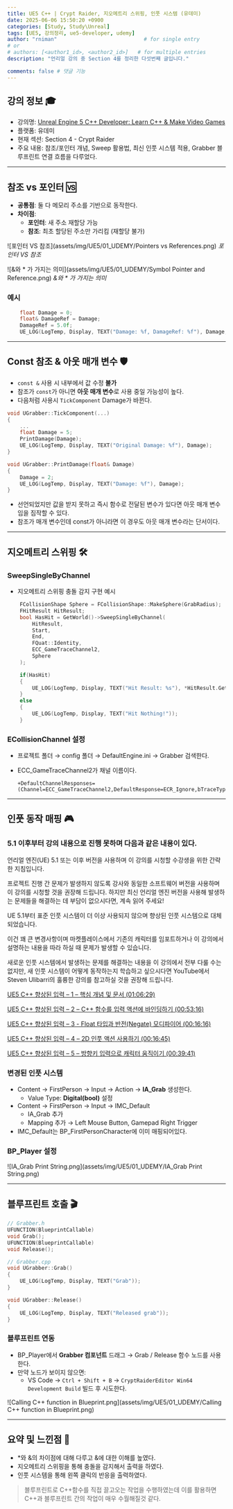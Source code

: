 ```yaml
---
title: UE5 C++ | Crypt Raider, 지오메트리 스위핑, 인풋 시스템 (유데미)
date: 2025-06-06 15:50:20 +0900
categories: [Study, Study\Unreal]
tags: [UE5, 강의정리, ue5-developer, udemy]
author: "rniman"                            # for single entry
# or
# authors: [<author1_id>, <author2_id>]   # for multiple entries
description: "언리얼 강의 중 Section 4를 정리한 다섯번째 글입니다."

comments: false # 댓글 기능
---
```


## 강의 정보 🎓
- 강의명: [Unreal Engine 5 C++ Developer: Learn C++ & Make Video Games](https://www.udemy.com/course/unrealcourse-korean/?couponCode=CP130525)
- 플랫폼: 유데미
- 현재 섹션: Section 4 - Crypt Raider
- 주요 내용: 참조/포인터 개념, Sweep 활용법, 최신 인풋 시스템 적용, Grabber 블루프린트 연결 흐름을 다루었다.

---

## 참조 vs 포인터 🆚

- **공통점**: 둘 다 메모리 주소를 기반으로 동작한다.
- **차이점**:
    - **포인터**: 새 주소 재할당 가능
    - **참조**: 최초 할당된 주소만 가리킴 (재할당 불가)

![포인터 VS 참조](assets/img/UE5/01_UDEMY/Pointers vs References.png)
_포인터 VS 참조_

![&와 * 가 가지는 의미](assets/img/UE5/01_UDEMY/Symbol Pointer and Reference.png)
_&와 * 가 가지는 의미_

### 예시

```cpp
	float Damage = 0;
	float& DamageRef = Damage;
	DamageRef = 5.0f;
	UE_LOG(LogTemp, Display, TEXT("Damage: %f, DamageRef: %f"), Damage, DamageRef);
```

---

## Const 참조 & 아웃 매개 변수 🛡️

- `const &` 사용 시 내부에서 값 수정 **불가**
- 참조가 `const`가 아니면 **아웃 매개 변수**로 사용 중일 가능성이 높다.
- 다음처럼 사용시 `TickComponent` Damage가 바뀐다.

```cpp
void UGrabber::TickComponent(...)
{
	...
	float Damage = 5;
	PrintDamage(Damage);
	UE_LOG(LogTemp, Display, TEXT("Original Damage: %f"), Damage);
}

void UGrabber::PrintDamage(float& Damage)
{
	Damage = 2;
	UE_LOG(LogTemp, Display, TEXT("Damage: %f"), Damage);
}
```

- 선언되었지만 값을 받지 못하고 즉시 함수로 전달된 변수가 있다면 아웃 매개 변수임을 짐작할 수 있다.
- 참조가 매개 변수인데 const가 아니라면 이 경우도 아웃  매개 변수라는 단서이다.

---

## 지오메트리 스위핑 🛠️

### SweepSingleByChannel

- 지오메트리 스위핑 충돌 감지 구현 예시

```cpp
	FCollisionShape Sphere = FCollisionShape::MakeSphere(GrabRadius);
	FHitResult HitResult;
	bool HasHit = GetWorld()->SweepSingleByChannel(
		HitResult, 
		Start, 
		End, 
		FQuat::Identity, 
		ECC_GameTraceChannel2,
		Sphere
	);

	if(HasHit)
	{
		UE_LOG(LogTemp, Display, TEXT("Hit Result: %s"), *HitResult.GetActor()->GetActorNameOrLabel());
	}
	else
	{
		UE_LOG(LogTemp, Display, TEXT("Hit Nothing!"));
	}
```

### ECollisionChannel 설정

- 프로젝트 폴더 → config 폴더 → DefaultEngine.ini → Grabber 검색한다.
- ECC_GameTraceChannel2가 채널 이름이다.
    
    ```
    +DefaultChannelResponses=(Channel=ECC_GameTraceChannel2,DefaultResponse=ECR_Ignore,bTraceType=True,bStaticObject=False,Name="Grabber")
    ```
    

---

## 인풋 동작 매핑 🎮

### 5.1 이후부터 강의 내용으로 진행 못하며 다음과 같은 내용이 있다.

언리얼 엔진(UE) 5.1 또는 이후 버전을 사용하며 이 강의를 시청할 수강생을 위한 간략한 지침입니다.

프로젝트 진행 간 문제가 발생하지 않도록 강사와 동일한 소프트웨어 버전을 사용하며 이 강의를 시청할 것을 권장해 드립니다. 하지만 최신 언리얼 엔진 버전을 사용해 발생하는 문제들을 해결하는 데 부담이 없으시다면, 계속 읽어 주세요!

UE 5.1부터 표준 인풋 시스템이 더 이상 사용되지 않으며 향상된 인풋 시스템으로 대체되었습니다.

이건 꽤 큰 변경사항이며 마켓플레이스에서 기존의 캐릭터를 임포트하거나 이 강의에서 설명하는 내용을 따라 하실 때 문제가 발생할 수 있습니다.

새로운 인풋 시스템에서 발생하는 문제를 해결하는 내용을 이 강의에서 전부 다룰 수는 없지만, 새 인풋 시스템이 어떻게 동작하는지 학습하고 싶으시다면 YouTube에서 Steven Ulibarri의 훌륭한 강의를 참고하실 것을 권장해 드립니다.

[UE5 C++ 향상된 입력 – 1 – 핵심 개념 및 문서 (01:06:29)](https://www.youtube.com/watch?v=bIo97TLsXkY)

[UE5 C++ 향상된 입력 – 2 – C++ 함수를 입력 액션에 바인딩하기 (00:53:16)](https://www.youtube.com/watch?v=fW1pXOAIviw)

[UE5 C++ 향상된 입력 – 3 - Float 타입과 반전(Negate) 모디파이어 (00:16:16)](https://www.youtube.com/watch?v=XPN7rzPR1H8)

[UE5 C++ 향상된 입력 – 4 – 2D 인풋 액션 사용하기 (00:16:45)](https://www.youtube.com/watch?v=_HsFpxESi9U)

[UE5 C++ 향상된 입력 – 5 – 방향키 입력으로 캐릭터 움직이기 (00:39:41)](https://www.youtube.com/watch?v=n3n8bqu7F9Q)

### 변경된 인풋 시스템

- Content → FirstPerson → Input → Action → **IA_Grab** 생성한다.
    - Value Type: **Digital(bool)** 설정
- Content → FirstPerson → Input → IMC_Default
    - IA_Grab 추가
    - Mapping 추가 → Left Mouse Button, Gamepad Right Trigger
- IMC_Default는 BP_FirstPersonCharacter에 이미 매핑되어있다.

### BP_Player 설정

![IA_Grab Print String.png](assets/img/UE5/01_UDEMY/IA_Grab Print String.png)

---

## 블루프린트 호출 🎬

```cpp
// Grabber.h
UFUNCTION(BlueprintCallable)
void Grab();
UFUNCTION(BlueprintCallable)
void Release();

// Grabber.cpp
void UGrabber::Grab()
{
	UE_LOG(LogTemp, Display, TEXT("Grab"));
}

void UGrabber::Release()
{
	UE_LOG(LogTemp, Display, TEXT("Released grab"));
}
```

### 블루프린트 연동

- BP_Player에서 **Grabber 컴포넌트** 드래그 → Grab / Release 함수 노드를 사용한다.
- 만약 노드가 보이지 않으면:
    - VS Code → `Ctrl + Shift + B` → `CryptRaiderEditor Win64 Development Build` 빌드 후 시도한다.

![Calling C++ function in Blueprint.png](assets/img/UE5/01_UDEMY/Calling C++ function in Blueprint.png)

---

## 요약 및 느낀점 📝

- *와 &의 차이점에 대해 다루고 &에 대한 이해를 높였다.
- 지오메트리 스위핑을 통해 충돌을 감지해서 출력을 하였다.
- 인풋 시스템을 통해 왼쪽 클릭의 반응을 출력하였다.
> 블루프린트로 C++함수를 직접 끌고오는 작업을 수행하였는데 이를 활용하면
> C++과 블루프린트 간의 작업이 매우 수월해질것 같다.
